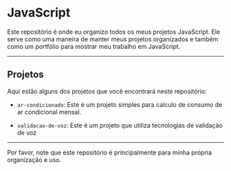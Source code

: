 # JavaScript

Este repositório é onde eu organizo todos os meus projetos JavaScript. Ele serve como uma maneira de manter meus projetos organizados e também como um portfólio para mostrar meu trabalho em JavaScript.

---
## Projetos

Aqui estão alguns dos projetos que você encontrará neste repositório:

- `ar-condicionado`: Este é um projeto simples para calculo de consumo de ar condicional mensal.

- `validacao-de-voz`: Este é um projeto que utiliza tecnologias de validação de voz

---
Por favor, note que este repositório é principalmente para minha própria organização e uso.